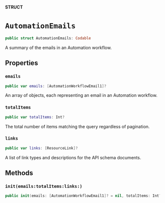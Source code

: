 **STRUCT**

# `AutomationEmails`

```swift
public struct AutomationEmails: Codable
```

A summary of the emails in an Automation workflow.

## Properties
### `emails`

```swift
public var emails: [AutomationWorkflowEmail1]?
```

An array of objects, each representing an email in an Automation workflow.

### `totalItems`

```swift
public var totalItems: Int?
```

The total number of items matching the query regardless of pagination.

### `links`

```swift
public var links: [ResourceLink]?
```

A list of link types and descriptions for the API schema documents.

## Methods
### `init(emails:totalItems:links:)`

```swift
public init(emails: [AutomationWorkflowEmail1]? = nil, totalItems: Int? = nil, links: [ResourceLink]? = nil)
```
